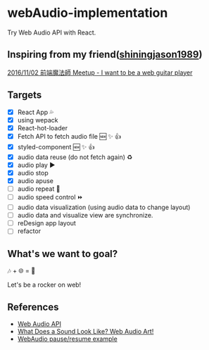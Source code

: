 # webAudio-implementation
Try Web Audio API with React.

## Inspiring from my friend([shiningjason1989](https://github.com/shiningjason1989))

[2016/11/02 前端魔法師 Meetup - I want to be a web guitar player](https://speakerdeck.com/shiningjason1989/i-want-to-be-a-web-guitar-player)

## Targets

- [x] React App :sweat_drops:
- [x] using wepack
- [x] React-hot-loader
- [x] Fetch API to fetch audio file :new: :sparkles: :thumbsup:
- [x] styled-component :new: :sparkles: :thumbsup:
- [x] audio data reuse (do not fetch again) :recycle:
- [x] audio play :arrow_forward:
- [x] audio stop
- [x] audio apuse
- [ ] audio repeat :repeat:
- [ ] audio speed control :fast_forward:
- [ ] audio data visualization (using audio data to change layout)
- [ ] audio data and visualize view are synchronize.
- [ ] reDesign app layout
- [ ] refactor

## What's we want to goal?

:notes: + :globe_with_meridians: = :metal:

Let's be a rocker on web!

## References

* [Web Audio API](https://developer.mozilla.org/zh-TW/docs/Web_Audio_API)
* [What Does a Sound Look Like? Web Audio Art!](https://ponyfoo.com/articles/web-audio-art?utm_content=buffer18eae&utm_medium=social&utm_source=twitter.com&utm_campaign=buffer)
* [WebAudio pause/resume example](http://codepen.io/ianmcgregor/pen/EjdJZZ)
